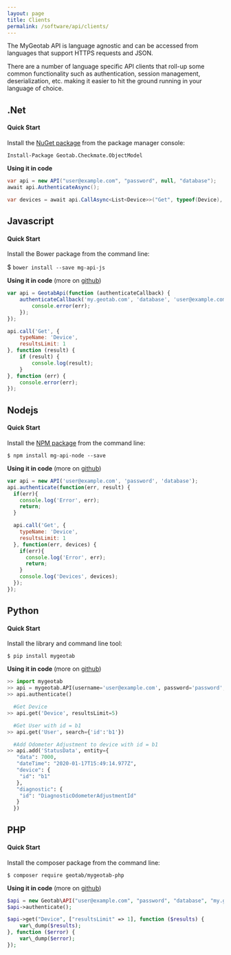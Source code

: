 ```yaml
---
layout: page
title: Clients
permalink: /software/api/clients/
---
```

The MyGeotab API is language agnostic and can be accessed from languages that support HTTPS requests and JSON.

There are a number of language specific API clients that roll-up some common functionality such as authentication, session management, deserialization, etc. making it easier to hit the ground running in your language of choice.

## .Net

#### Quick Start

Install the [NuGet package](https://www.nuget.org/packages/Geotab.Checkmate.ObjectModel/) from the package manager console:

`Install-Package Geotab.Checkmate.ObjectModel`

**Using it in code**

```csharp
var api = new API("user@example.com", "password", null, "database");
await api.AuthenticateAsync();

var devices = await api.CallAsync<List<Device>>("Get", typeof(Device), new { resultsLimit = 1 });
```

## Javascript

#### Quick Start

Install the Bower package from the command line:

$ `bower install --save mg-api-js`

**Using it in code** (more on [github](https://github.com/Geotab/mg-api-js))

```js
var api = GeotabApi(function (authenticateCallback) {
    authenticateCallback('my.geotab.com', 'database', 'user@example.com', 'password', function(err) {
        console.error(err);
    });
});

api.call('Get', {
    typeName: 'Device',
    resultsLimit: 1
}, function (result) {
    if (result) {
        console.log(result);
    }
}, function (err) {
    console.error(err);
});
```

## Nodejs

#### Quick Start

Install the [NPM package](https://www.npmjs.com/package/mg-api-node#getting-started) from the command line:

`$ npm install mg-api-node --save`

**Using it in code** (more on [github](https://github.com/Geotab/mg-api-node))

```js
var api = new API('user@example.com', 'password', 'database');
api.authenticate(function(err, result) {
  if(err){
    console.log('Error', err);
    return;
  }

  api.call('Get', {
    typeName: 'Device',
    resultsLimit: 1
  }, function(err, devices) {
    if(err){
      console.log('Error', err);
      return;
    }
    console.log('Devices', devices);
  });
});
```

## Python

#### Quick Start

Install the library and command line tool:

`$ pip install mygeotab`

**Using it in code**  (more on [github](https://github.com/Geotab/mygeotab-python))

```py
>> import mygeotab
>> api = mygeotab.API(username='user@example.com', password='password', database='database')
>> api.authenticate()

  #Get Device
>> api.get('Device', resultsLimit=5)

  #Get User with id = b1
>> api.get('User', search={'id':'b1'})

  #Add Odometer Adjustment to device with id = b1
>> api.add('StatusData', entity={
   "data": 7000,
   "dateTime": "2020-01-17T15:49:14.977Z",
   "device": {
    "id": "b1"
   },
   "diagnostic": {
    "id": "DiagnosticOdometerAdjustmentId"
   }
  })
```

## PHP

#### Quick Start

Install the composer package from the command line:

`$ composer require geotab/mygeotab-php`

**Using it in code**  (more on [github](https://github.com/Geotab/mygeotab-php))

```php
$api = new Geotab\API("user@example.com", "password", "database", "my.geotab.com");
$api->authenticate();

$api->get("Device", ["resultsLimit" => 1], function ($results) {
    var\_dump($results);
}, function ($error) {
    var\_dump($error);
});
```